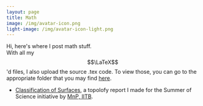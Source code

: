 ```yaml
--- 
layout: page
title: Math
image: /img/avatar-icon.png
light-image: /img/avatar-icon-light.png
---
```


Hi, here's where I post math stuff.  
With all my $$\LaTeX$$'d files, I also upload the source .tex code. To view those, you can go to the appropriate folder that you may find [here](https://github.com/aryamanmaithani/math).

* [Classification of Surfaces](classification-of-surfaces), a topolofy report I made for the Summer of Science initiative by [MnP, IITB](mnp-club.github.io/).